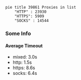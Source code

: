 
```mermaid
pie title 39861 Proxies in list
    "HTTP" : 23930
    "HTTPS": 5909
    "SOCKS" : 14544
```

### Some Info
#### Average Timeout

- mixed: 3.0s
- http: 1.5s
- https: 8.6s
- socks: 6.4s
